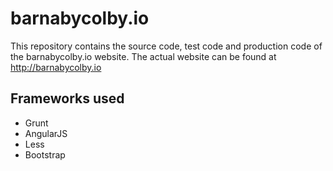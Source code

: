 # barnabycolby.io
This repository contains the source code, test code and production code of the barnabycolby.io website. The actual website can be found at http://barnabycolby.io

## Frameworks used
* Grunt
* AngularJS
* Less
* Bootstrap
